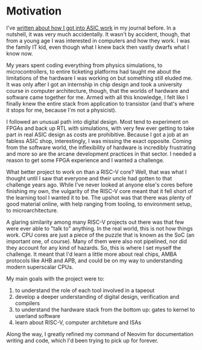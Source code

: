 # Motivation

I've
[written about how I got into ASIC work](https://matiasilva.com/journal/riscv-from-scratch/)
in my journal before. In a nutshell, it was very much accidentally. It wasn't by
accident, though, that from a young age I was interested in computers and how
they work. I was the family IT kid, even though what I knew back then vastly
dwarfs what I know now.

My years spent coding everything from physics simulations, to microcontrollers,
to entire ticketing platforms had taught me about the limitations of the
hardware I was working on but something still eluded me. It was only after I got
an internship in chip design and took a university course in computer
architecture, though, that the worlds of hardware and software came together for
me. Armed with all this knowledge, I felt like I finally knew the entire stack
from application to transistor (and that's where it stops for me, because I'm
not a physicist).

I followed an unusual path into digital design. Most tend to experiment on FPGAs
and back up RTL with simulations, with very few ever getting to take part in
real ASIC design as costs are prohibitive. Because I got a job at an fabless
ASIC shop, interestingly, I was missing the exact opposite. Coming from the
software world, the inflexibility of hardware is incredibly frustrating and more
so are the arcane development practices in that sector. I needed a reason to get
some FPGA experience and I wanted a challenge.

What better project to work on than a RISC-V core? Well, that was what I thought
until I saw that everyone and their uncle had gotten to that challenge years
ago. While I've never looked at anyone else's cores before finishing my own, the
vulgarity of the RISC-V core meant that it fell short of the learning tool I
wanted it to be. The upshot was that there was plenty of good material online,
with help ranging from tooling, to environment setup, to microarchitecture.

A glaring similarity among many RISC-V projects out there was that few were ever
able to "talk to" anything. In the real world, this is not how things work. CPU
cores are just a piece of the puzzle that is known as the SoC (an important one,
of course). Many of them were also not pipelined, nor did they account for any
kind of hazards. So, this is where I set myself the challenge. It meant that I'd
learn a little more about real chips, AMBA protocols like AHB and APB, and could
be on my way to understanding modern superscalar CPUs.

My main goals with the project were to:

1. to understand the role of each tool involved in a tapeout
1. develop a deeper understanding of digital design, verification and compilers
1. to understand the hardware stack from the bottom up: gates to kernel to
   userland software
1. learn about RISC-V, computer architeture and ISAs

Along the way, I greatly refined my command of Neovim for documentation writing
and code, which I'd been trying to pick up for forever.
